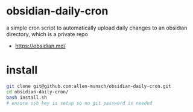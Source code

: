 # obsidian-daily-cron
a simple cron script to automatically upload daily changes to an obsidian directory, which is a private repo

- https://obsidian.md/

# install

```sh
git clone git@github.com:allen-munsch/obsidian-daily-cron.git
cd obsidian-daily-cron/
bash install.sh
# ensure ssh key is setup so no git password is needed
```
